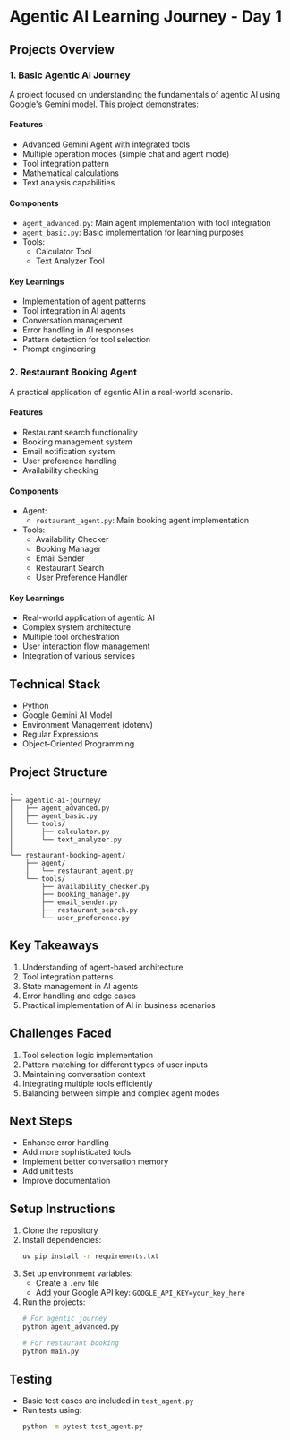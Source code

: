 # Agentic AI Learning Journey - Day 1

## Projects Overview

### 1. Basic Agentic AI Journey
A project focused on understanding the fundamentals of agentic AI using Google's Gemini model. This project demonstrates:

#### Features
- Advanced Gemini Agent with integrated tools
- Multiple operation modes (simple chat and agent mode)
- Tool integration pattern
- Mathematical calculations
- Text analysis capabilities

#### Components
- `agent_advanced.py`: Main agent implementation with tool integration
- `agent_basic.py`: Basic implementation for learning purposes
- Tools:
  - Calculator Tool
  - Text Analyzer Tool

#### Key Learnings
- Implementation of agent patterns
- Tool integration in AI agents
- Conversation management
- Error handling in AI responses
- Pattern detection for tool selection
- Prompt engineering

### 2. Restaurant Booking Agent
A practical application of agentic AI in a real-world scenario.

#### Features
- Restaurant search functionality
- Booking management system
- Email notification system
- User preference handling
- Availability checking

#### Components
- Agent:
  - `restaurant_agent.py`: Main booking agent implementation
- Tools:
  - Availability Checker
  - Booking Manager
  - Email Sender
  - Restaurant Search
  - User Preference Handler

#### Key Learnings
- Real-world application of agentic AI
- Complex system architecture
- Multiple tool orchestration
- User interaction flow management
- Integration of various services

## Technical Stack
- Python
- Google Gemini AI Model
- Environment Management (dotenv)
- Regular Expressions
- Object-Oriented Programming

## Project Structure
```
.
├── agentic-ai-journey/
│   ├── agent_advanced.py
│   ├── agent_basic.py
│   └── tools/
│       ├── calculator.py
│       └── text_analyzer.py
│
└── restaurant-booking-agent/
    ├── agent/
    │   └── restaurant_agent.py
    └── tools/
        ├── availability_checker.py
        ├── booking_manager.py
        ├── email_sender.py
        ├── restaurant_search.py
        └── user_preference.py
```

## Key Takeaways
1. Understanding of agent-based architecture
2. Tool integration patterns
3. State management in AI agents
4. Error handling and edge cases
5. Practical implementation of AI in business scenarios

## Challenges Faced
1. Tool selection logic implementation
2. Pattern matching for different types of user inputs
3. Maintaining conversation context
4. Integrating multiple tools efficiently
5. Balancing between simple and complex agent modes

## Next Steps
- Enhance error handling
- Add more sophisticated tools
- Implement better conversation memory
- Add unit tests
- Improve documentation

## Setup Instructions
1. Clone the repository
2. Install dependencies:
   ```bash
   uv pip install -r requirements.txt
   ```
3. Set up environment variables:
   - Create a `.env` file
   - Add your Google API key: `GOOGLE_API_KEY=your_key_here`
4. Run the projects:
   ```bash
   # For agentic journey
   python agent_advanced.py
   
   # For restaurant booking
   python main.py
   ```

## Testing
- Basic test cases are included in `test_agent.py`
- Run tests using:
  ```bash
  python -m pytest test_agent.py
  ```
